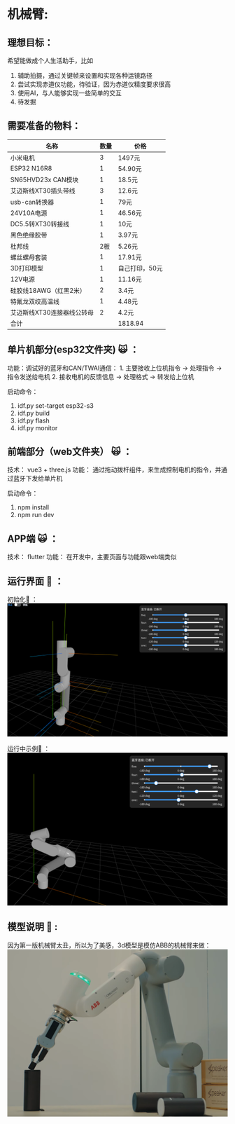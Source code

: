 # 机械臂:

## 理想目标：
希望能做成个人生活助手，比如   
1. 辅助拍摄，通过关键帧来设置和实现各种运镜路径
2. 尝试实现赤道仪功能，待验证，因为赤道仪精度要求很高
3. 使用AI，与人能够实现一些简单的交互
4. 待发掘

## 需要准备的物料：

| 名称              | 数量 | 价格      |
| --------------- | -- | ------- |
| 小米电机            | 3  | 1497元   |
| ESP32 N16R8     | 1  | 54.90元  |
| SN65HVD23x CAN模块   | 1  | 18.5元      | 
| 艾迈斯线XT30插头带线    | 3  | 12.6元   |
| usb-can转换器      | 1  | 79元     |
| 24V10A电源        | 1  | 46.56元  |
| DC5.5转XT30转接线   | 1  | 10元     |
| 黑色绝缘胶带          | 1  | 3.97元   |
| 杜邦线             | 2板 | 5.26元   |
| 螺丝螺母套装          | 1  | 17.91元  |
| 3D打印模型          | 1  | 自己打印，50元    |
| 12V电源           | 1  | 11.16元  |
| 硅胶线18AWG（红黑2米）  | 2  | 3.4元    |
| 特氟龙双绞高温线  | 1  | 4.48元    |
| 艾迈斯线XT30连接器线公转母 | 2  | 4.2元    |
| 合计              |    | 1818.94 |


## 单片机部分(esp32文件夹) :scream_cat: ：
功能：调试好的蓝牙和CAN/TWAI通信：
    1. 主要接收上位机指令 -> 处理指令 -> 指令发送给电机
    2. 接收电机的反馈信息 -> 处理格式 -> 转发给上位机

启动命令： 
1. idf.py set-target esp32-s3 
2. idf.py build 
3. idf.py flash
4. idf.py monitor


## 前端部分（web文件夹） :scream_cat: ：
技术： vue3 + three.js
功能： 通过拖动拨杆组件，来生成控制电机的指令，并通过蓝牙下发给单片机

启动命令： 
1. npm install
2. npm run dev 


## APP端 :scream_cat:  ：
技术： flutter
功能： 在开发中，主要页面与功能跟web端类似

## 运行界面 :hamster: ：
初始化🍺 ：
![image](assets/example.png)

运行中示例💪 ：
![image](assets/example-pose.png) 

## 模型说明 :mega: :
因为第一版机械臂太丑，所以为了美感，3d模型是模仿ABB的机械臂来做：  
![image](assets/abb.png)

